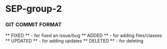 # SEP-group-2

### GIT COMMIT FORMAT

** FIXED ** - for fixed an issue/bug
** ADDED ** - for adding files/classes
** UPDATED ** - for adding updates 
** DELETED ** - for deleting


